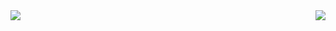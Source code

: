 <a href="#">
<img align="left" src="https://github-readme-stats.vercel.app/api/top-langs/?username=boluokk&hide_progress=true">
<img align="right" src="https://github-readme-stats.vercel.app/api?username=boluokk&show_icons=true&inc">
</a>
